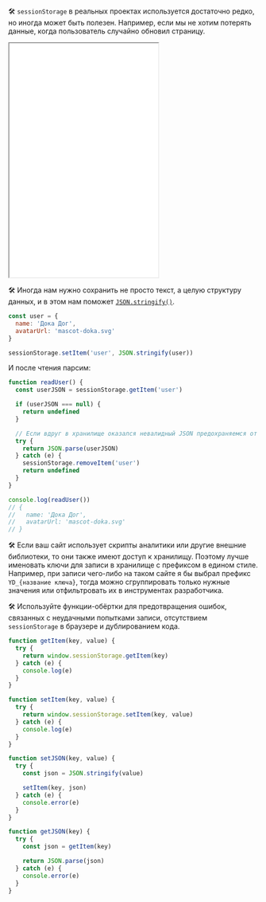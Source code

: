 🛠 `sessionStorage` в реальных проектах используется достаточно редко, но иногда может быть полезен. Например, если мы не хотим потерять данные, когда пользователь случайно обновил страницу.

<iframe title="Сохранение данных формы — sessionStorage — Дока" src="../demos/form-data/" height="470"></iframe>

🛠 Иногда нам нужно сохранить не просто текст, а целую структуру данных, и в этом нам поможет [`JSON.stringify()`](/tools/json/#preobrazovanie-v-json).

```js
const user = {
  name: 'Дока Дог',
  avatarUrl: 'mascot-doka.svg'
}

sessionStorage.setItem('user', JSON.stringify(user))
```

И после чтения парсим:

```js
function readUser() {
  const userJSON = sessionStorage.getItem('user')

  if (userJSON === null) {
    return undefined
  }

  // Если вдруг в хранилище оказался невалидный JSON предохраняемся от этого
  try {
    return JSON.parse(userJSON)
  } catch (e) {
    sessionStorage.removeItem('user')
    return undefined
  }
}

console.log(readUser())
// {
//   name: 'Дока Дог',
//   avatarUrl: 'mascot-doka.svg'
// }
```

🛠 Если ваш сайт использует скрипты аналитики или другие внешние библиотеки, то они также имеют доступ к хранилищу. Поэтому лучше именовать ключи для записи в хранилище с префиксом в едином стиле. Например, при записи чего-либо на таком сайте я бы выбрал префикс `YD_{название ключа}`, тогда можно сгруппировать только нужные значения или отфильтровать их в инструментах разработчика.

🛠 Используйте функции-обёртки для предотвращения ошибок, связанных с неудачными попытками записи, отсутствием `sessionStorage` в браузере и дублированием кода.

```js
function getItem(key, value) {
  try {
    return window.sessionStorage.getItem(key)
  } catch (e) {
    console.log(e)
  }
}

function setItem(key, value) {
  try {
    return window.sessionStorage.setItem(key, value)
  } catch (e) {
    console.log(e)
  }
}

function setJSON(key, value) {
  try {
    const json = JSON.stringify(value)

    setItem(key, json)
  } catch (e) {
    console.error(e)
  }
}

function getJSON(key) {
  try {
    const json = getItem(key)

    return JSON.parse(json)
  } catch (e) {
    console.error(e)
  }
}
```
